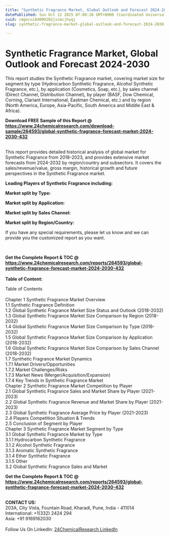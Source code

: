 ```yaml
---
title: "Synthetic Fragrance Market, Global Outlook and Forecast 2024-2030"
datePublished: Sun Oct 12 2025 07:00:28 GMT+0000 (Coordinated Universal Time)
cuid: cmgncui8d000202jscmcjhyqj
slug: synthetic-fragrance-market-global-outlook-and-forecast-2024-2030-1-1

---
```


# Synthetic Fragrance Market, Global Outlook and Forecast 2024-2030

<p>
</p><p>
This report studies the Synthetic Fragrance market, covering market size for segment by type (Hydrocarbon Synthetic Fragrance, Alcohol Synthetic Fragrance, etc.), by application (Cosmetics, Soap, etc.), by sales channel (Direct Channel, Distribution Channel), by player (BASF, Dow Chemical, Corning, Clariant International, Eastman Chemical, etc.) and by region (North America, Europe, Asia-Pacific, South America and Middle East &amp; Africa).</p><p>
</p><div><b>Download FREE Sample of this Report @ 
            <a href="https://www.24chemicalresearch.com/download-sample/264593/global-synthetic-fragrance-forecast-market-2024-2030-432">
            https://www.24chemicalresearch.com/download-sample/264593/global-synthetic-fragrance-forecast-market-2024-2030-432</a></b></div><br><p>
This report provides detailed historical analysis of global market for Synthetic Fragrance from 2018-2023, and provides extensive market forecasts from 2024-2032 by region/country and subsectors. It covers the sales/revenue/value, gross margin, historical growth and future perspectives in the Synthetic Fragrance market.</p><p>
</p><p>
<strong>Leading Players of Synthetic Fragrance including:</strong>
</p><p>
<strong>Market split by Type:</strong></p><p>
</p><p>
<strong>Market split by Application:</strong></p><p>
</p><p>
<strong>Market split by Sales Channel:</strong></p><p>
</p><p>
<strong>Market split by Region/Country:</strong></p><p>
</p><p>
If you have any special requirements, please let us know and we can provide you the customized report as you want.</p><p>
 </p>

<div><b>Get the Complete Report & TOC @ 
            <a href="https://www.24chemicalresearch.com/reports/264593/global-synthetic-fragrance-forecast-market-2024-2030-432">
            https://www.24chemicalresearch.com/reports/264593/global-synthetic-fragrance-forecast-market-2024-2030-432</a></b></div><br>
            <b>Table of Content:</b><p>Table of Contents<br />
<br />
Chapter 1 Synthetic Fragrance Market Overview<br />
    1.1 Synthetic Fragrance Definition<br />
    1.2 Global Synthetic Fragrance Market Size Status and Outlook (2018-2032)<br />
    1.3 Global Synthetic Fragrance Market Size Comparison by Region (2018-2032)<br />
    1.4 Global Synthetic Fragrance Market Size Comparison by Type (2018-2032)<br />
    1.5 Global Synthetic Fragrance Market Size Comparison by Application (2018-2032)<br />
    1.6 Global Synthetic Fragrance Market Size Comparison by Sales Channel (2018-2032)<br />
    1.7 Synthetic Fragrance Market Dynamics<br />
        1.7.1 Market Drivers/Opportunities<br />
        1.7.2 Market Challenges/Risks<br />
        1.7.3 Market News (Merger/Acquisition/Expansion)<br />
        1.7.4 Key Trends in Synthetic Fragrance Market<br />
Chapter 2 Synthetic Fragrance Market Competition by Player<br />
    2.1 Global Synthetic Fragrance Sales and Market Share by Player (2021-2023)<br />
    2.2 Global Synthetic Fragrance Revenue and Market Share by Player (2021-2023)<br />
    2.3 Global Synthetic Fragrance Average Price by Player (2021-2023)<br />
    2.4 Players Competition Situation & Trends<br />
    2.5 Conclusion of Segment by Player<br />
Chapter 3 Synthetic Fragrance Market Segment by Type<br />
    3.1 Global Synthetic Fragrance Market by Type<br />
        3.1.1 Hydrocarbon Synthetic Fragrance<br />
        3.1.2 Alcohol Synthetic Fragrance<br />
        3.1.3 Aromatic Synthetic Fragrance<br />
        3.1.4 Ether Synthetic Fragrance<br />
        3.1.5 Other<br />
    3.2 Global Synthetic Fragrance Sales and Market</p>

<div><b>Get the Complete Report & TOC @ 
            <a href="https://www.24chemicalresearch.com/reports/264593/global-synthetic-fragrance-forecast-market-2024-2030-432">
            https://www.24chemicalresearch.com/reports/264593/global-synthetic-fragrance-forecast-market-2024-2030-432</a></b></div><br>

<b>CONTACT US:</b><br>
            203A, City Vista, Fountain Road, Kharadi, Pune, India - 411014<br>
            International: +1(332) 2424 294<br>
            Asia: +91 9169162030 <br><br>
            Follow Us On LinkedIn: <a href="https://www.linkedin.com/company/24chemicalresearch/">24ChemicalResearch LinkedIn</a>